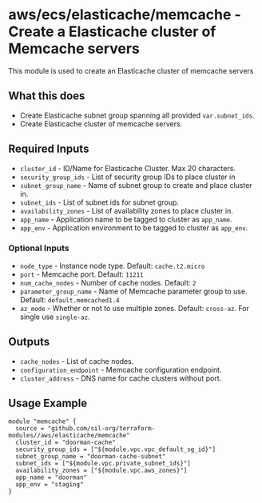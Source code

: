 # aws/ecs/elasticache/memcache - Create a Elasticache cluster of Memcache servers
This module is used to create an Elasticache cluster of memcache servers

## What this does

 - Create Elasticache subnet group spanning all provided `var.subnet_ids`.
 - Create Elasticache cluster of memcache servers.

## Required Inputs

 - `cluster_id` - ID/Name for Elasticache Cluster. Max 20 characters.
 - `security_group_ids` - List of security group IDs to place cluster in
 - `subnet_group_name` - Name of subnet group to create and place cluster in.
 - `subnet_ids` - List of subnet ids for subnet group.
 - `availability_zones` - List of availability zones to place cluster in.
 - `app_name` - Application name to be tagged to cluster as `app_name`.
 - `app_env` - Application environment to be tagged to cluster as `app_env`.

### Optional Inputs

 - `node_type` - Instance node type. Default: `cache.t2.micro`
 - `port` - Memcache port. Default: `11211`
 - `num_cache_nodes` - Number of cache nodes. Default: `2`
 - `parameter_group_name` - Name of Memcache parameter group to use. Default: `default.memcached1.4`
 - `az_mode` - Whether or not to use multiple zones. Default: `cross-az`. For single use `single-az`.

## Outputs

 - `cache_nodes` - List of cache nodes.
 - `configuration_endpoint` - Memcache configuration endpoint.
 - `cluster_address` - DNS name for cache clusters without port.

## Usage Example

```hcl
module "memcache" {
  source = "github.com/sil-org/terraform-modules//aws/elasticache/memcache"
  cluster_id = "doorman-cache"
  security_group_ids = ["${module.vpc.vpc_default_sg_id}"]
  subnet_group_name = "doorman-cache-subnet"
  subnet_ids = ["${module.vpc.private_subnet_ids}"]
  availability_zones = ["${module.vpc.aws_zones}"]
  app_name = "doorman"
  app_env = "staging"
}
```

